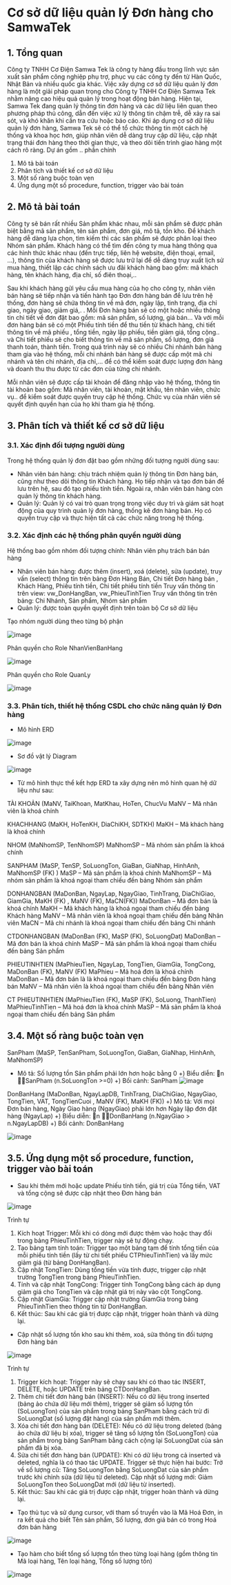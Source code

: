 # Cơ sở dữ liệu quản lý Đơn hàng cho SamwaTek
## 1. Tổng quan 
Công ty TNHH Cơ Điện Samwa Tek là công ty hàng đầu trong lĩnh vực sản xuất sản phẩm công nghiệp phụ trợ, phục vụ các công ty đến từ Hàn Quốc, Nhật Bản và nhiều quốc gia khác.
Việc xây dựng cơ sở dữ liệu quản lý đơn hàng là một giải pháp quan trọng cho Công ty TNHH Cơ Điện Samwa Tek nhằm nâng cao hiệu quả quản lý trong hoạt động bán hàng. Hiện tại, Samwa Tek đang quản lý thông tin đơn hàng và các dữ liệu liên quan theo phương pháp thủ công, dẫn đến việc xử lý thông tin chậm trễ, dễ xảy ra sai sót, và khó khăn khi cần tra cứu hoặc báo cáo. Khi áp dụng cơ sở dữ liệu quản lý đơn hàng, Samwa Tek sẽ có thể tổ chức thông tin một cách hệ thống và khoa học hơn, giúp nhân viên dễ dàng truy cập dữ liệu, cập nhật trạng thái đơn hàng theo thời gian thực, và theo dõi tiến trình giao hàng một cách rõ ràng.
    Dự án gồm .. phần chính
  1. Mô tả bài toán
  2. Phân tích và thiết kế cơ sở dữ liệu
  3. Một số ràng buộc toàn vẹn
  4. Ứng dụng một số procedure, function, trigger vào bài toán
## 2. Mô tả bài toán
Công ty sẽ bán rất nhiều Sản phẩm khác nhau, mỗi sản phẩm sẽ được phân biệt bằng mã sản phẩm, tên sản phẩm, đơn giá, mô tả, tồn kho. Để khách hàng dễ dàng lựa chọn, tìm kiếm thì các sản phẩm sẽ được phân loại theo Nhóm sản phẩm. Khách hàng có thể tìm đến công ty mua hàng thông qua các hình thức khác nhau (đến trực tiếp, liên hệ website, điện thoại, email, …),  thông tin của khách hàng sẽ được lưu trữ lại để dễ dàng truy xuất lịch sử mua hàng, thiết lập các chính sách ưu đãi khách hàng bao gồm: mã khách hàng, tên khách hàng, địa chỉ, số điên thoại,..

Sau khi khách hàng gửi yêu cầu mua hàng của họ cho công ty, nhân viên bán hàng sẽ tiếp nhận và tiến hành tạo Đơn đơn hàng bán để lưu trên hệ thống, đơn hàng sẽ chứa thông tin về mã đơn, ngày lập, tình trạng, địa chỉ giao, ngày giao, giảm giá,. . Mỗi Đơn hàng bán sẽ có một hoặc nhiều thông tin chi tiết về đơn đặt bao gồm: mã sản phẩm, số lượng, giá bán… Và với mỗi đơn hàng bán sẽ có một Phiếu tính tiền để thu tiền từ  khách hàng, chi tiết thông tin về mã phiếu , tổng tiền, ngày lập phiếu, tiền giảm giá, tổng cộng.. và Chi tiết phiếu sẽ cho biết thông tin về mã sản phẩm, số lượng, đơn giá thanh toán, thành tiền. Trong quá trình này sẽ có nhiều Chi nhánh bán hàng tham gia vào hệ thống, mỗi chi nhánh bán hàng sẽ được cấp một mã chi nhánh và tên chi nhánh, địa chỉ,… để có thể kiểm soát được lượng đơn hàng và doanh thu thu được từ các đơn của từng chi nhánh.

Mỗi nhân viên sẽ được cấp tài khoản để đăng nhập vào hệ thống, thông tin tài khoản bao gồm: Mã nhân viên, tài khoản, mật khẩu, tên nhân viên, chức vụ.. để kiểm soát được quyền truy cập hệ thống. Chức vụ của nhân viên sẽ quyết định quyền hạn của họ khi tham gia hệ thống.
## 3. Phân tích và thiết kế cơ sở dữ liệu
### 3.1. Xác định đối tượng người dùng
Trong hệ thống quản lý đơn đặt bao gồm những đối tượng người dùng sau:
+  Nhân viên bán hàng: chịu trách nhiệm quản lý thông tin Đơn hàng bán, cũng như theo dõi thông tin Khách hàng. Họ tiếp nhận và tạo đơn bán để lưu trên hệ, sau đó tạo phiếu tính tiền. Ngoài ra, nhân viên bán hàng còn quản lý thông tin khách hàng. 
+ Quản lý: Quản lý có vai trò quan trọng trong việc duy trì và giám sát hoạt động của quy trình quản lý đơn hàng, thống kê đơn hàng bán. Họ có quyền truy cập và thực hiện tất cả các chức năng trong hệ thống.
### 3.2. Xác định các hệ thống phân quyền người dùng
Hệ thống bao gồm nhóm đối tượng chính: Nhân viên phụ trách bán bán hàng
+ Nhân viên bán hàng: được thêm (insert), xoá (delete), sửa (update), truy vấn (select) thông tin trên bảng Đơn Hàng Bán, Chi tiết Đơn hàng bán , Khách Hàng, Phiếu tính tiền, Chi tiết phiếu tính tiền 
Truy vấn thông tin trên view: vw_DonHangBan, vw_PhieuTinhTien
Truy vấn thông tin trên bảng: Chi Nhánh, Sản phẩm, Nhóm sản phẩm
+ Quản lý: được toàn quyền quyết định trên toàn bộ Cơ sở dữ liệu

Tạo nhóm người dùng theo từng bộ phận

![image](https://github.com/user-attachments/assets/7cd35fa8-82c5-44cc-afca-902aaa3011c1)

Phân quyền cho Role NhanVienBanHang

![image](https://github.com/user-attachments/assets/66136dd4-06a5-4e1f-80c1-727103b8053d)

Phân quyền cho Role QuanLy

![image](https://github.com/user-attachments/assets/7ae0379c-7ee5-426f-bc56-17afd32e495f)

### 3.3. Phân tích, thiết hệ thống CSDL cho chức năng quản lý Đơn hàng 
- Mô hình ERD

![image](https://github.com/user-attachments/assets/06931396-7ade-43d5-8c87-d4ba76bb6d7f)

- Sơ đồ vật lý Diagram

![image](https://github.com/user-attachments/assets/9af05155-6f6b-401e-a6d1-b74d112f17b5)


- Từ mô hình thực thể kết hợp ERD ta xây dựng nên mô hình quan hệ dữ liệu như sau:

TÀI KHOẢN (MaNV, TaiKhoan, MatKhau,  HoTen, ChucVu
MaNV – Mã nhân viên là khoá chính


KHACHHANG (MaKH, HoTenKH, DiaChiKH, SDTKH)
MaKH – Mã khách hàng là khoá chính

NHOM (MaNhomSP, TenNhomSP)
MaNhomSP – Mã nhóm sản phẩm là khoá chính

SANPHAM (MaSP, TenSP, SoLuongTon, GiaBan, GiaNhap, HinhAnh, MaNhomSP (FK) )
MaSP – Mã sản phẩm là khoá chính
MaNhomSP – Mã nhóm sản phẩm là khoá ngoại tham chiếu đến bảng Nhóm sản phẩm

DONHANGBAN (MaDonBan, NgayLap, NgayGiao, TinhTrang, DiaChiGiao, GiamGia, MaKH (FK) , MaNV (FK), MaCN(FK))
	MaDonBan – Mã đơn bán là khoá chính
	MaKH – Mã khách hàng là khoá ngoại tham chiếu đến bảng Khách hàng
	MaNV – Mã nhân viên là khoá ngoại tham chiếu đến bảng Nhân viên
MaCN – Mã chi nhánh là khoá ngoại tham chiếu đến bảng Chi nhánh

CTDONHANGBAN (MaDonBan (FK), MaSP (FK), SoLuongDat)
MaDonBan – Mã đơn bán là khoá chính
MaSP – Mã sản phẩm là khoá ngoại tham chiếu đến bảng Sản phẩm

PHIEUTINHTIEN (MaPhieuTien, NgayLap, TongTien, GiamGia, TongCong, MaDonBan (FK), MaNV (FK)
	MaPhieu – Mã hoá đơn là khoá chính
	MaDonBan – Mã đơn bán là là khoá ngoại tham chiếu đến bảng Đơn hàng bán
	MaNV – Mã nhân viên là khoá ngoại tham chiếu đến bảng Nhân viên

CT PHIEUTINHTIEN (MaPhieuTien (FK), MaSP (FK), SoLuong, ThanhTien)
MaPhieuTinhTien – Mã hoá đơn là khoá chính
MaSP – Mã sản phẩm là khoá ngoại tham chiếu đến bảng Sản phẩm

## 3.4. Một số ràng buộc toàn vẹn
SanPham (MaSP, TenSanPham, SoLuongTon, GiaBan, GiaNhap, HinhAnh, MaNhomSP)
+ Mô tả: Số lượng tồn Sản phẩm phải lớn hơn hoặc bằng 0 
+) Biểu diễn: n SanPham (n.SoLuongTon >=0)
+) Bối cảnh: SanPham
![image](https://github.com/user-attachments/assets/57befc98-a123-4bac-9c96-59cfeee493be)


DonBanHang (MaDonBan, NgayLapDB, TinhTrang, DiaChiGiao, NgayGiao, TongTien, VAT, TongTienCuoi , MaNV (FK), MaKH (FK)) 
+) Mô tả: Với mọi Đơn bán hàng, Ngày Giao hàng (NgayGiao)  phải lớn hơn Ngày lập đơn đặt hàng (NgayLap)
+) Biểu diễn: n DonBanHang  (n.NgayGiao > n.NgayLapDB)
+) Bối cảnh: DonBanHang

![image](https://github.com/user-attachments/assets/53937c21-b64b-4d61-9d7b-d3585cd99bfe)

## 3.5. Ứng dụng một số procedure, function, trigger vào bài toán

- Sau khi thêm mới hoặc update Phiếu tính tiền, giá trị của Tổng tiền, VAT và tổng cộng sẽ được cập nhật theo Đơn hàng bán

![image](https://github.com/user-attachments/assets/8970254d-cfdc-45dd-916d-2f1354aeb931)

Trình tự 
1. Kích hoạt Trigger: Mỗi khi có dòng mới được thêm vào hoặc thay đổi trong bảng PhieuTinhTien, trigger này sẽ tự động chạy.
2. Tạo bảng tạm tính toán: Trigger tạo một bảng tạm để tính tổng tiền của mỗi phiếu tính tiền (lấy từ chi tiết phiếu CTPhieuTinhTien) và lấy mức giảm giá (từ bảng DonHangBan).
3. Cập nhật TongTien: Dùng tổng tiền vừa tính được, trigger cập nhật trường TongTien trong bảng PhieuTinhTien.
4. Tính và cập nhật TongCong: Trigger tính TongCong bằng cách áp dụng giảm giá cho TongTien và cập nhật giá trị này vào cột TongCong.
5. Cập nhật GiamGia: Trigger cập nhật trường GiamGia trong bảng PhieuTinhTien theo thông tin từ DonHangBan.
6. Kết thúc: Sau khi các giá trị được cập nhật, trigger hoàn thành và dừng lại.


- Cập nhật số lượng tồn kho sau khi thêm, xoá, sửa thông tin đối tượng Đơn hàng bán

![image](https://github.com/user-attachments/assets/6b3f2785-959b-43b0-9d15-a4bc26b19e0e)

Trình tự
1. Trigger kích hoạt: Trigger này sẽ chạy sau khi có thao tác INSERT, DELETE, hoặc UPDATE trên bảng CTDonHangBan.
2. Thêm chi tiết đơn hàng bán (INSERT): Nếu có dữ liệu trong inserted (bảng ảo chứa dữ liệu mới thêm), trigger sẽ giảm số lượng tồn (SoLuongTon) của sản phẩm trong bảng SanPham bằng cách trừ đi SoLuongDat (số lượng đặt hàng) của sản phẩm mới thêm.
3. Xóa chi tiết đơn hàng bán (DELETE): Nếu có dữ liệu trong deleted (bảng ảo chứa dữ liệu bị xóa), trigger sẽ tăng số lượng tồn (SoLuongTon) của sản phẩm trong bảng SanPham bằng cách cộng lại SoLuongDat của sản phẩm đã bị xóa.
4. Sửa chi tiết đơn hàng bán (UPDATE): Khi có dữ liệu trong cả inserted và deleted, nghĩa là có thao tác UPDATE. Trigger sẽ thực hiện hai bước:
Trở về số lượng cũ: Tăng SoLuongTon bằng SoLuongDat của sản phẩm trước khi chỉnh sửa (dữ liệu từ deleted).
Cập nhật số lượng mới: Giảm SoLuongTon theo SoLuongDat mới (dữ liệu từ inserted).
5. Kết thúc: Sau khi các giá trị được cập nhật, trigger hoàn thành và dừng lại.

- Tạo thủ tục và sử dụng cursor, với tham số truyền vào là Mã Hoá Đơn, in ra kết quả cho biết Tên sản phẩm, Số lượng, đơn giá bán có trong Hoá đơn bán hàng

![image](https://github.com/user-attachments/assets/31ab5c68-50e3-44a8-932d-1cfd346c40cf)


- Tạo hàm cho biết tổng số lượng tồn theo từng loại hàng (gồm thông tin Mã loại hàng, Tên loại hàng, Tổng số lượng tồn)

![image](https://github.com/user-attachments/assets/85c09ec7-821d-4f7d-921a-0b2b2fac2717)









